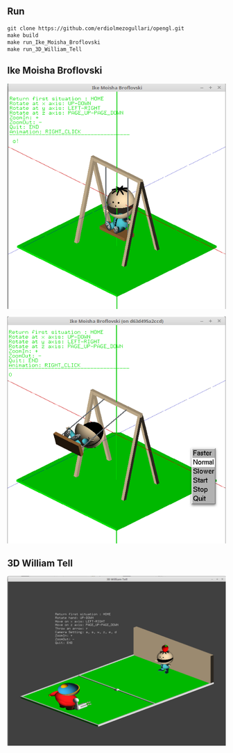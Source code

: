 
## Run

    git clone https://github.com/erdiolmezogullari/opengl.git
    make build
    make run_Ike_Moisha_Broflovski
    make run_3D_William_Tell

## Ike Moisha Broflovski
![Screenshot of Ike](img/Ike_Moisha_Broflovski_1.png)

![Screenshot of Ike](img/Ike_Moisha_Broflovski_2.png)

## 3D William Tell
![Screenshot of William Tell](img/3D_William_Tell.png)
